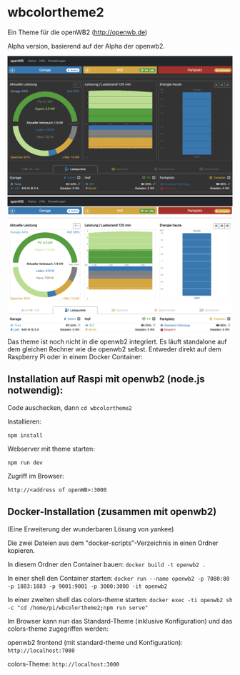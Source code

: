 # wbcolortheme2
Ein Theme für die openWB2 (http://openwb.de)

Alpha version, basierend auf der Alpha der openwb2.

![dark background](colors1.png)
![white background](colors2.png)
Das theme ist noch nicht in die openwb2 integriert. Es läuft standalone auf dem gleichen Rechner wie die openwb2 selbst. Entweder direkt auf dem Raspberry Pi oder in einem Docker Container:

## Installation auf Raspi mit openwb2 (node.js notwendig):

Code auschecken, dann ```cd wbcolortheme2```

Installieren:
```
npm install
```

Webserver mit theme starten:
```
npm run dev
```

Zugriff im Browser:
```
http://<address of openWB>:3000
``` 

## Docker-Installation (zusammen mit openwb2)
(Eine Erweiterung der wunderbaren Lösung von yankee)

Die zwei Dateien aus dem "docker-scripts"-Verzeichnis in einen Ordner kopieren.

In diesem Ordner den Container bauen:
``` docker build -t openwb2 . ```

In einer shell den Container starten:
``` docker run --name openwb2 -p 7080:80 -p 1883:1883 -p 9001:9001 -p 3000:3000 -it openwb2 ```

In einer zweiten shell das colors-theme starten:
``` docker exec -ti openwb2 sh -c "cd /home/pi/wbcolortheme2;npm run serve" ```

Im Browser kann nun das Standard-Theme (inklusive Konfiguration) und das colors-theme zugegriffen werden:

openwb2 frontend (mit standard-theme und Konfiguration):
``` http://localhost:7080 ```

colors-Theme:
``` http://localhost:3000 ```

